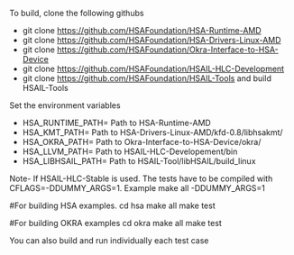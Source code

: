 To build, clone the following githubs 

* git clone https://github.com/HSAFoundation/HSA-Runtime-AMD
* git clone https://github.com/HSAFoundation/HSA-Drivers-Linux-AMD
* git clone https://github.com/HSAFoundation/Okra-Interface-to-HSA-Device
* git clone https://github.com/HSAFoundation/HSAIL-HLC-Development
* git clone https://github.com/HSAFoundation/HSAIL-Tools and build HSAIL-Tools

Set the environment variables
* HSA_RUNTIME_PATH= Path to HSA-Runtime-AMD
* HSA_KMT_PATH= Path to HSA-Drivers-Linux-AMD/kfd-0.8/libhsakmt/
* HSA_OKRA_PATH= Path to Okra-Interface-to-HSA-Device/okra/
* HSA_LLVM_PATH= Path to HSAIL-HLC-Developement/bin
* HSA_LIBHSAIL_PATH= Path to HSAIL-Tool/libHSAIL/build_linux


Note- If HSAIL-HLC-Stable is used. The tests have to be compiled with CFLAGS=-DDUMMY_ARGS=1. Example make all -DDUMMY_ARGS=1

#For building HSA examples. 
cd hsa 
make all
make test

#For building OKRA examples
cd okra
make all
make test

You can also build and run individually each test case
